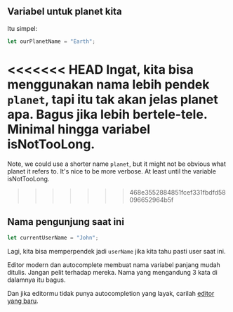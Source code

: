 ## Variabel untuk planet kita

Itu simpel:

```js
let ourPlanetName = "Earth";
```

<<<<<<< HEAD
Ingat, kita bisa menggunakan nama lebih pendek `planet`, tapi itu tak akan jelas planet apa. Bagus jika lebih bertele-tele. Minimal hingga variabel isNotTooLong.
=======
Note, we could use a shorter name `planet`, but it might not be obvious what planet it refers to. It's nice to be more verbose. At least until the variable isNotTooLong.
>>>>>>> 468e3552884851fcef331fbdfd58096652964b5f

## Nama pengunjung saat ini

```js
let currentUserName = "John";
```

Lagi, kita bisa memperpendek jadi `userName` jika kita tahu pasti user saat ini.

Editor modern dan autocomplete membuat nama variabel panjang mudah ditulis. Jangan pelit terhadap mereka. Nama yang mengandung 3 kata di dalamnya itu bagus.

Dan jika editormu tidak punya autocompletion yang layak, carilah [editor yang baru](/code-editors).
